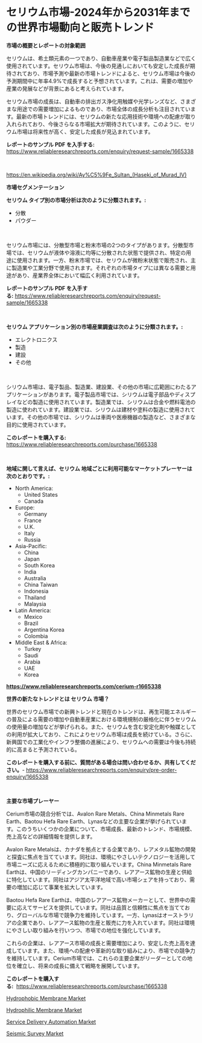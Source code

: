<p><h1>セリウム市場-2024年から2031年までの世界市場動向と販売トレンド</h1></p><p><strong>市場の概要とレポートの対象範囲</strong></p>
<p><p>セリウムは、希土類元素の一つであり、自動車産業や電子製品製造業などで広く使用されています。セリウム市場は、今後の見通しにおいても安定した成長が期待されており、市場予測や最新の市場トレンドによると、セリウム市場は今後の予測期間中に年率4.9%で成長すると予想されています。これは、需要の増加や産業の発展などが背景にあると考えられています。</p><p>セリウム市場の成長は、自動車の排出ガス浄化用触媒や光学レンズなど、さまざまな用途での需要増加によるものであり、市場全体の成長分析も注目されています。最新の市場トレンドには、セリウムの新たな応用技術や環境への配慮が取り入れられており、今後さらなる市場拡大が期待されています。このように、セリウム市場は将来性が高く、安定した成長が見込まれています。</p></p>
<p><strong>レポートのサンプル PDF を入手する:</strong> <a href="https://www.reliableresearchreports.com/enquiry/request-sample/1665338">https://www.reliableresearchreports.com/enquiry/request-sample/1665338</a></p>
<p>&nbsp;</p>
<p><a href="https://en.wikipedia.org/wiki/Ay%C5%9Fe_Sultan_(Haseki_of_Murad_IV)">https://en.wikipedia.org/wiki/Ay%C5%9Fe_Sultan_(Haseki_of_Murad_IV)</a></p>
<p><strong>市場セグメンテーション</strong></p>
<p><strong>セリウム タイプ別の市場分析は次のように分類されます。:</strong></p>
<p><ul><li>分散</li><li>パウダー</li></ul></p>
<p>&nbsp;</p>
<p><p>セリウム市場には、分散型市場と粉末市場の2つのタイプがあります。分散型市場では、セリウムが液体や溶液に均等に分散された状態で提供され、特定の用途に使用されます。一方、粉末市場では、セリウムが微粉末状態で販売され、主に製造業や工業分野で使用されます。それぞれの市場タイプには異なる需要と用途があり、産業界全体において幅広く利用されています。</p></p>
<p><strong>レポートのサンプル PDF を入手する:</strong>&nbsp;<a href="https://www.reliableresearchreports.com/enquiry/request-sample/1665338">https://www.reliableresearchreports.com/enquiry/request-sample/1665338</a></p>
<p>&nbsp;</p>
<p><strong> セリウム アプリケーション別の市場産業調査は次のように分類されます。:</strong></p>
<p><ul><li>エレクトロニクス</li><li>製造</li><li>建設</li><li>その他</li></ul></p>
<p>&nbsp;</p>
<p><p>シリウム市場は、電子製品、製造業、建設業、その他の市場に広範囲にわたるアプリケーションがあります。電子製品市場では、シリウムは電子部品やディスプレイなどの製造に使用されています。製造業では、シリウムは合金や燃料電池の製造に使われています。建設業では、シリウムは建材や塗料の製造に使用されています。その他の市場では、シリウムは車両や医療機器の製造など、さまざまな目的に使用されています。</p></p>
<p><strong>このレポートを購入する:</strong>&nbsp; <a href="https://www.reliableresearchreports.com/purchase/1665338">https://www.reliableresearchreports.com/purchase/1665338</a></p>
<p>&nbsp;</p>
<p><strong>地域に関して言えば、セリウム 地域ごとに利用可能なマーケットプレーヤーは次のとおりです。:</strong></p>
<p><ul>
    <li>
        North America:
        <ul>
            <li>United States</li>
            <li>Canada</li>
        </ul>
    </li>
    <li>
        Europe:
        <ul>
            <li>Germany</li>
            <li>France</li>
            <li>U.K.</li>
            <li>Italy</li>
            <li>Russia</li>
        </ul>
    </li>
    <li>
        Asia-Pacific:
        <ul>
            <li>China</li>
            <li>Japan</li>
            <li>South Korea</li>
            <li>India</li>
            <li>Australia</li>
            <li>China Taiwan</li>
            <li>Indonesia</li>
            <li>Thailand</li>
            <li>Malaysia</li>
        </ul>
    </li>
    <li>
        Latin America:
        <ul>
            <li>Mexico</li>
            <li>Brazil</li>
            <li>Argentina Korea</li>
            <li>Colombia</li>
        </ul>
    </li>
    <li>
        Middle East & Africa:
        <ul>
            <li>Turkey</li>
            <li>Saudi</li>
            <li>Arabia</li>
            <li>UAE</li>
            <li>Korea</li>
        </ul>
    </li>
    </ul></p>
<p><strong><a href="https://www.reliableresearchreports.com/cerium-r1665338">https://www.reliableresearchreports.com/cerium-r1665338</a></strong>&nbsp;</p>
<p><strong>世界の新たなトレンドとは セリウム 市場？</strong></p>
<p><p>世界のセリウム市場での新興トレンドと現在のトレンドは、再生可能エネルギーの普及による需要の増加や自動車産業における環境規制の厳格化に伴うセリウムの使用量の増加などが挙げられる。また、セリウムを含む安定化剤や触媒としての利用が拡大しており、これによりセリウム市場は成長を続けている。さらに、新興国での工業化やインフラ整備の進展により、セリウムへの需要は今後も持続的に高まると予測されている。</p></p>
<p><strong>このレポートを購入する前に、質問がある場合は問い合わせるか、共有してください。</strong>- <a href="https://www.reliableresearchreports.com/enquiry/pre-order-enquiry/1665338">https://www.reliableresearchreports.com/enquiry/pre-order-enquiry/1665338</a></p>
<p>&nbsp;</p>
<p><strong>主要な市場プレーヤー</strong></p>
<p><p>Cerium市場の競合分析では、Avalon Rare Metals、China Minmetals Rare Earth、Baotou Hefa Rare Earth、Lynasなどの主要な企業が挙げられています。このうちいくつかの企業について、市場成長、最新のトレンド、市場規模、売上高などの詳細情報を提供します。</p><p>Avalon Rare Metalsは、カナダを拠点とする企業であり、レアメタル鉱物の開発と探査に焦点を当てています。同社は、環境にやさしいテクノロジーを活用して市場ニーズに応えるために積極的に取り組んでいます。China Minmetals Rare Earthは、中国のリーディングカンパニーであり、レアアース鉱物の生産と供給に特化しています。同社はアジア太平洋地域で高い市場シェアを持っており、需要の増加に応じて事業を拡大しています。</p><p>Baotou Hefa Rare Earthは、中国のレアアース鉱物メーカーとして、世界中の需要に応えてサービスを提供しています。同社は品質と信頼性に焦点を当てており、グローバルな市場で競争力を維持しています。一方、Lynasはオーストラリアの企業であり、レアアース鉱物の生産と販売に力を入れています。同社は環境にやさしい取り組みを行いつつ、市場での地位を強化しています。</p><p>これらの企業は、レアアース市場の成長と需要増加により、安定した売上高を達成しています。また、環境への配慮や革新的な取り組みにより、市場での競争力を維持しています。Cerium市場では、これらの主要企業がリーダーとしての地位を確立し、将来の成長に備えて戦略を展開しています。</p></p>
<p><strong>このレポートを購入する:</strong>&nbsp;&nbsp;<a href="https://www.reliableresearchreports.com/purchase/1665338">https://www.reliableresearchreports.com/purchase/1665338</a></p>
<p><p><a href="https://github.com/cameroneffertz/Market-Research-Report-List-2/blob/main/hydrophobic-membrane-market.md">Hydrophobic Membrane Market</a></p><p><a href="https://github.com/shahriarnajimjoy333/Market-Research-Report-List-1/blob/main/hydrophilic-membrane-market.md">Hydrophilic Membrane Market</a></p><p><a href="https://issuu.com/reportprime-2/docs/service-delivery-automation-market-size-2030.pptx">Service Delivery Automation Market</a></p><p><a href="https://issuu.com/reportprime-2/docs/seismic-survey-market-size-2030.pptx">Seismic Survey Market</a></p></p>